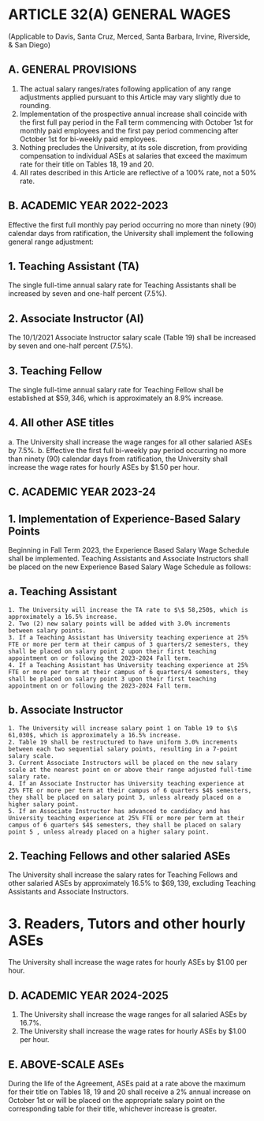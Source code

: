 # ARTICLE 32(A) GENERAL WAGES
(Applicable to Davis, Santa Cruz, Merced, Santa Barbara, Irvine, Riverside, & San Diego) 

## A. GENERAL PROVISIONS
1. The actual salary ranges/rates following application of any range adjustments applied pursuant to this Article may vary slightly due to rounding.
2. Implementation of the prospective annual increase shall coincide with the first full pay period in the Fall term commencing with October 1st for monthly paid employees and the first pay period commencing after October 1st for bi-weekly paid employees.
3. Nothing precludes the University, at its sole discretion, from providing compensation to individual ASEs at salaries that exceed the maximum rate for their title on Tables 18, 19 and 20.
4. All rates described in this Article are reflective of a 100% rate, not a 50% rate.

## B. ACADEMIC YEAR 2022-2023

Effective the first full monthly pay period occurring no more than ninety (90) calendar days from ratification, the University shall implement the following general range adjustment:

## 1. Teaching Assistant (TA)

The single full-time annual salary rate for Teaching Assistants shall be increased by seven and one-half percent (7.5%).

## 2. Associate Instructor (AI)

The 10/1/2021 Associate Instructor salary scale (Table 19) shall be increased by seven and one-half percent (7.5%).

## 3. Teaching Fellow

The single full-time annual salary rate for Teaching Fellow shall be established at $\$ 59,346$, which is approximately an 8.9% increase.

## 4. All other ASE titles

a. The University shall increase the wage ranges for all other salaried ASEs by 7.5%.
b. Effective the first full bi-weekly pay period occurring no more than ninety (90) calendar days from ratification, the University shall increase the wage rates for hourly ASEs by $\$ 1.50$ per hour.

## C. ACADEMIC YEAR 2023-24

## 1. Implementation of Experience-Based Salary Points

Beginning in Fall Term 2023, the Experience Based Salary Wage Schedule shall be implemented. Teaching Assistants and Associate Instructors shall be placed on the new Experience Based Salary Wage Schedule as follows:

## a. Teaching Assistant

    1. The University will increase the TA rate to $\$ 58,250$, which is approximately a 16.5% increase.
    2. Two (2) new salary points will be added with 3.0% increments between salary points.
    3. If a Teaching Assistant has University teaching experience at 25% FTE or more per term at their campus of 3 quarters/2 semesters, they shall be placed on salary point 2 upon their first teaching appointment on or following the 2023-2024 Fall term.
    4. If a Teaching Assistant has University teaching experience at 25% FTE or more per term at their campus of 6 quarters/4 semesters, they shall be placed on salary point 3 upon their first teaching appointment on or following the 2023-2024 Fall term.

## b. Associate Instructor

    1. The University will increase salary point 1 on Table 19 to $\$ 61,030$, which is approximately a 16.5% increase.
    2. Table 19 shall be restructured to have uniform 3.0% increments between each two sequential salary points, resulting in a 7-point salary scale.
    3. Current Associate Instructors will be placed on the new salary scale at the nearest point on or above their range adjusted full-time salary rate.
    4. If an Associate Instructor has University teaching experience at 25% FTE or more per term at their campus of 6 quarters $4$ semesters, they shall be placed on salary point 3, unless already placed on a higher salary point.
    5. If an Associate Instructor has advanced to candidacy and has University teaching experience at 25% FTE or more per term at their campus of 6 quarters $4$ semesters, they shall be placed on salary point 5 , unless already placed on a higher salary point.

## 2. Teaching Fellows and other salaried ASEs

The University shall increase the salary rates for Teaching Fellows and other salaried ASEs by approximately 16.5% to $\$ 69,139$, excluding Teaching Assistants and Associate Instructors.

# 3. Readers, Tutors and other hourly ASEs

The University shall increase the wage rates for hourly ASEs by $\$ 1.00$ per hour.

## D. ACADEMIC YEAR 2024-2025

1. The University shall increase the wage ranges for all salaried ASEs by 16.7%.
2. The University shall increase the wage rates for hourly ASEs by $1.00 per hour.

## E. ABOVE-SCALE ASEs

During the life of the Agreement, ASEs paid at a rate above the maximum for their title on Tables 18, 19 and 20 shall receive a 2% annual increase on October 1st or will be placed on the appropriate salary point on the corresponding table for their title, whichever increase is greater.

